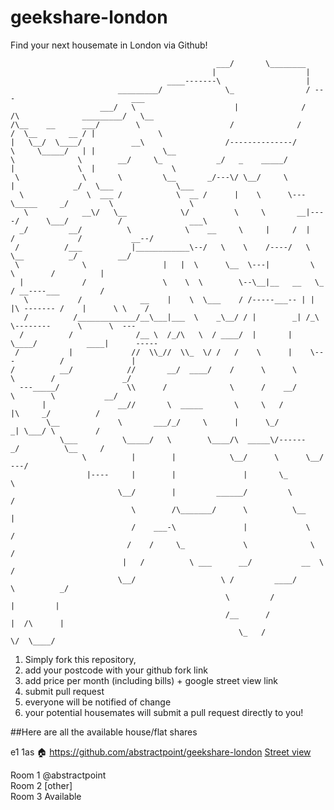 # geekshare-london
Find your next housemate in London via Github!

                                                  ___/       \________                                                
                                                 |                    |                                               
                                       ____-------\                   |                                               
                            _________/              \_                / ---                          ___              
                        ___/   \                      |              /     /\              _________/   \__           
    /\__    __      ___/        \                    /              /     /  \__       __ / |              \          
    |   \__/  \____/           __\                  /--------------/      \     \_____/   | |               \__       
    \              \        __/     \_            _/   _    _____/         |              \  |                 \      
     \              \       \         \__       _/---\/ \__/     \         |             _/   \___              \___  
      \              \  ___ /            \  __ /      |    \      \---      \_____     _/         \                 \ 
       \            __\/   \__            \/          \     \       __|----/      \___/           /               ___\
      _/         __/          \            \    __     \     |     /  |           /              /           __--/    
     /          /___           |____________\--/   \    \    /----/   \           \__          _/         __/         
     \              \                 |   |  \      \__  \---|         \             \        /          |            
      |             /                 \    \  \        \--\__|__   __   \_          / __----___         /             
       \           /             __    |    \  \___    / /-----___-- | | |\ ------- /    |      \ \    /              
       /          /_____________/__\___|___  \    _\__/ / |        _| /_\ \--------      \      \  ---                
      /          /              /__ \  /_/\   \  / ____/  |       |  \____/           ____|      -----                
     /           |             //  \\_//  \\_  \/ /   /    \      |    \---          /               |                
    /          __/            //       __/  ____/    /      \      \       \        /               _/                
      ---_____/               \\      /              \      /    __/        \        \           __/                  
           |                __//       \  _____       \     \   /            |\     _/          /                     
            \__             \       ___/_/     \      |      \_/            _| \___/ \         /                      
               \___          \_____/   \        \____/\  _____\/------    _/          \__     /                       
                    \          |        |            \__/      \      \__/                ---/                        
                     |----     |        |               |       \_                            \                       
                            \__/        |         ______/         \                           /                       
                               \        /\_______/      \          \__                        |                       
                               /    ___-\               |             \                       /                       
                              /    /     \_             \              \                     /                        
                             |   /          \ ___      __/           __  \                /                           
                            \__/                   \ /         ____/       \          _/                              
                                                    \         /            |         |                                
                                                    /__      /             |  /\      |                               
                                                       \_   /               \/  \____/                                


1. Simply fork this repository, 
2. add your postcode with your github fork link 
3. add price per month (including bills) + google street view link
4. submit pull request
5. everyone will be notified of change
6. your potential housemates will submit a pull request directly to you!
 
##Here are all the available house/flat shares

e1 1as :house:
https://github.com/abstractpoint/geekshare-london
[Street view](https://goo.gl/maps/Na7Gb7xe9fD2)

Room 1 @abstractpoint  
Room 2 [other]  
Room 3 Available


